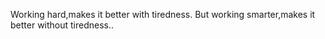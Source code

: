 Working hard,makes it better with tiredness.
But working smarter,makes it better 
without tiredness..
